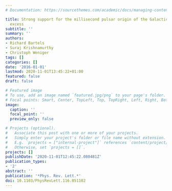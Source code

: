 ```yaml
---
# Documentation: https://sourcethemes.com/academic/docs/managing-content/

title: Strong support for the millisecond pulsar origin of the Galactic center GeV
  excess
subtitle: ''
summary: ''
authors:
- Richard Bartels
- Suraj Krishnamurthy
- Christoph Weniger
tags: []
categories: []
date: '2016-01-01'
lastmod: 2020-11-01T13:45:22+01:00
featured: false
draft: false

# Featured image
# To use, add an image named `featured.jpg/png` to your page's folder.
# Focal points: Smart, Center, TopLeft, Top, TopRight, Left, Right, BottomLeft, Bottom, BottomRight.
image:
  caption: ''
  focal_point: ''
  preview_only: false

# Projects (optional).
#   Associate this post with one or more of your projects.
#   Simply enter your project's folder or file name without extension.
#   E.g. `projects = ["internal-project"]` references `content/project/deep-learning/index.md`.
#   Otherwise, set `projects = []`.
projects: []
publishDate: '2020-11-01T12:45:22.080481Z'
publication_types:
- '2'
abstract: ''
publication: '*Phys. Rev. Lett.*'
doi: 10.1103/PhysRevLett.116.051102
---
```

